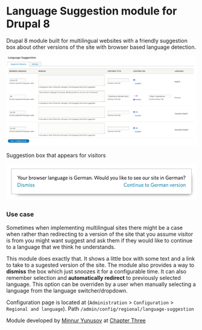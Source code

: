 # Language Suggestion module for Drupal 8

Drupal 8 module built for multilingual websites with a friendly suggestion box about other versions of the site with browser based language detection.

![Language Suggestion Drupal 8 module](https://github.com/minnur/language_suggestion/blob/master/assets/screenshot.png)

Suggestion box that appears for visitors

![Language Suggestion box Drupal 8 module](https://github.com/minnur/language_suggestion/blob/master/assets/suggestion-box.png)

### Use case

Sometimes when implementing multilingual sites there might be a case when rather than redirecting to a version of the site that you assume visitor is from you might want suggest and ask them if they would like to continue to a language that we think he understands.

This module does exactly that. It shows a little box with some text and a link to take to a sugested version of the site. The module also provides a way to **dismiss** the box which just snoozes it for a configurable time. It can also remember selection and **automatically redirect** to previously selected language. This option can be overriden by a user when manually selecting a language from the language switcher/dropdown.

Configuration page is located at (`Administration`  > `Configuration` > `Regional and language`). Path `/admin/config/regional/language-suggestion`


Module developed by [Minnur Yunusov](https://www.minnur.com) at [Chapter Three](https://www.chapterthree.com)
